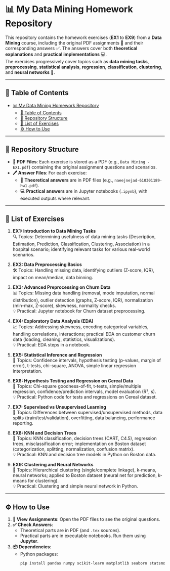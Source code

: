 # 📊 My Data Mining Homework Repository

This repository contains the homework exercises (**EX1** to **EX9**) from a **Data Mining** course, including the original PDF assignments 📄 and their corresponding answers ✅. The answers cover both **theoretical explanations** and **practical implementations** 💻.  
The exercises progressively cover topics such as **data mining tasks**, **preprocessing**, **statistical analysis**, **regression**, **classification**, **clustering**, and **neural networks** 🧠.

---

## 📑 Table of Contents
- [📊 My Data Mining Homework Repository](#-my-data-mining-homework-repository)
  - [📑 Table of Contents](#-table-of-contents)
  - [📂 Repository Structure](#-repository-structure)
  - [📝 List of Exercises](#-list-of-exercises)
  - [⚙ How to Use](#-how-to-use)

---

## 📂 Repository Structure

- **📄 PDF Files**: Each exercise is stored as a PDF (e.g., `Data Mining - EX1.pdf`) containing the original assignment questions and scenarios.
- **🖊 Answer Files**: For each exercise:
  - 📘 **Theoretical answers** are in PDF files (e.g., `naeejnejad-610301189-hw1.pdf`).
  - 💻 **Practical answers** are in Jupyter notebooks (`.ipynb`), with executed outputs where relevant.

---

## 📝 List of Exercises

1. **EX1: Introduction to Data Mining Tasks**  
   🔍 Topics: Determining usefulness of data mining tasks (Description, Estimation, Prediction, Classification, Clustering, Association) in a hospital scenario; identifying relevant tasks for various real-world scenarios.  

2. **EX2: Data Preprocessing Basics**  
   🛠 Topics: Handling missing data, identifying outliers (Z-score, IQR), impact on mean/median, data binning.  

3. **EX3: Advanced Preprocessing on Churn Data**  
   📊 Topics: Missing data handling (removal, mode imputation, normal distribution), outlier detection (graphs, Z-score, IQR), normalization (min-max, Z-score), skewness, normality checks.  
   💡 Practical: Jupyter notebook for Churn dataset preprocessing.  

4. **EX4: Exploratory Data Analysis (EDA)**  
   📈 Topics: Addressing skewness, encoding categorical variables, handling correlations, interactions; practical EDA on customer churn data (loading, cleaning, statistics, visualizations).  
   💡 Practical: EDA steps in a notebook.  

5. **EX5: Statistical Inference and Regression**  
   📐 Topics: Confidence intervals, hypothesis testing (p-values, margin of error), t-tests, chi-square, ANOVA, simple linear regression interpretation.  

6. **EX6: Hypothesis Testing and Regression on Cereal Data**  
   🥣 Topics: Chi-square goodness-of-fit, t-tests, simple/multiple regression, confidence/prediction intervals, model evaluation (R², s).  
   💡 Practical: Python code for tests and regressions on Cereal dataset.  

7. **EX7: Supervised vs Unsupervised Learning**  
   🧩 Topics: Differences between supervised/unsupervised methods, data splits (train/test/validation), overfitting, data balancing, performance reporting.  

8. **EX8: KNN and Decision Trees**  
   🌳 Topics: KNN classification, decision trees (CART, C4.5), regression trees, misclassification error; implementation on Boston dataset (categorization, splitting, normalization, confusion matrix).  
   💡 Practical: KNN and decision tree models in Python on Boston data.  

9. **EX9: Clustering and Neural Networks**  
   🤖 Topics: Hierarchical clustering (single/complete linkage), k-means, neural networks; applied to Boston dataset (neural net for prediction, k-means for clustering).  
   💡 Practical: Clustering and simple neural network in Python.  

---

## ⚙ How to Use

1. **📖 View Assignments**: Open the PDF files to see the original questions.
2. **✅ Check Answers**:  
   - Theoretical parts are in PDF (and `.tex` sources).  
   - Practical parts are in executable notebooks. Run them using **Jupyter**.
3. **📦 Dependencies**:
   - Python packages:  
     ```bash
     pip install pandas numpy scikit-learn matplotlib seaborn statsmodels
     ```
